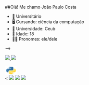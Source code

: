 ##Olá! Me chamo João Paulo Costa



- 📘 Universitário
- 🖥 Cursando: ciência da computação 
- 🏨 Universidade: Ceub
- 🤔 Idade: 18 
- 🧑🏻 Pronomes: ele/dele 

-->
<div>
  <a href="https://github.com/joaop0709">
    <img height="180em" src="https://github-readme-stats.vercel.app/api?username=joaop0709&show_icons=true&theme=dracula&include_all_commits=true&count_private=true"/>
    <img height="180em" src="https://github-readme-stats.vercel.app/api/top-langs/?username=joaop0709&layout=compact&langs_count=16&theme=dark"/>
  </a>

</div>



<div style="display: inline_block"><br>
  <img align="center" alt="Joao-Python" height="30" width="40" src="https://raw.githubusercontent.com/devicons/devicon/master/icons/python/python-original.svg">
﻿


<div><
  <a href="https://www.instagram.com/jp.csales/" target="_blank"><img src="https://img.shields.io/badge/-Instagram-%23E4405F?style=for-the-badge&logo=instagram&logoColor=white" target="_blank"></a>
  <a href = "mailto:joao.csales@sempreceub.com"><img src="https://img.shields.io/badge/-Gmail-%23333?style=for-the-badge&logo=gmail&logoColor=white" target="_blank"></a>
   <a href="https://www.linkedin.com/in/jp-joão-paulo-9aba6235b/" target="_blank"><img src="https://img.shields.io/badge/-LinkedIn-%230077B5?style=for-the-badge&logo=linkedin&logoColor=white" target="_blank"></a>

